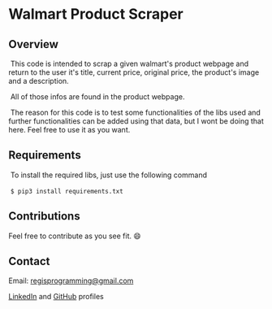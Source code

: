 # Walmart Product Scraper

## Overview

​	This code is intended to scrap a given walmart's product webpage and return to the user it's title,  current price, original price, the product's image and a description. 

​	All of those infos are found in the product webpage.

​	The reason for this code is to test some functionalities of the libs used and further functionalities can be added using that data, but I wont be doing that here. Feel free to use it as you want.

## Requirements

​	To install the required libs, just use the following command

​		`$ pip3 install requirements.txt `

## Contributions

Feel free to contribute as you see fit. :smile:

## Contact

Email:  regisprogramming@gmail.com

[LinkedIn](https://www.linkedin.com/in/regissfaria/) and [GitHub](https://github.com/regisfaria) profiles